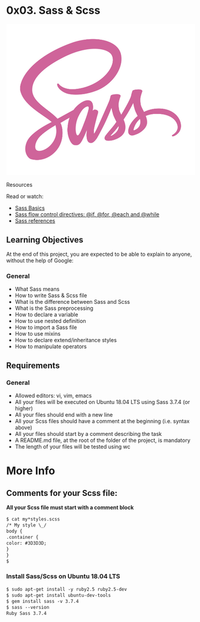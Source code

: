 # 0x03. Sass & Scss

![sass](https://github.com/Robert-octavo/holbertonschool-web_front_end/blob/master/0x03-sass_scss/sass.jpg)

Resources

Read or watch:

- [Sass Basics](https://sass-lang.com/guide)
- [Sass flow control directives: @if, @for, @each and @while](https://sass-lang.com/documentation//at-rules/control)
- [Sass references](https://sass-lang.com/documentation/)

## Learning Objectives

At the end of this project, you are expected to be able to explain to anyone, without the help of Google:

### **General**

- What Sass means
- How to write Sass & Scss file
- What is the difference between Sass and Scss
- What is the Sass preprocessing
- How to declare a variable
- How to use nested definition
- How to import a Sass file
- How to use mixins
- How to declare extend/inheritance styles
- How to manipulate operators

## Requirements

### **General**

- Allowed editors: vi, vim, emacs
- All your files will be executed on Ubuntu 18.04 LTS using Sass 3.7.4 (or higher)
- All your files should end with a new line
- All your Scss files should have a comment at the beginning (i.e. syntax above)
- All your files should start by a comment describing the task
- A README.md file, at the root of the folder of the project, is mandatory
- The length of your files will be tested using wc

# More Info

## Comments for your Scss file:

**All your Scss file must start with a comment block**

```
$ cat my*styles.scss
/* My style \_/
body {
.container {
color: #3D3D3D;
}
}
$
```

### Install Sass/Scss on Ubuntu 18.04 LTS

```
$ sudo apt-get install -y ruby2.5 ruby2.5-dev
$ sudo apt-get install ubuntu-dev-tools
$ gem install sass -v 3.7.4
$ sass --version
Ruby Sass 3.7.4
```
